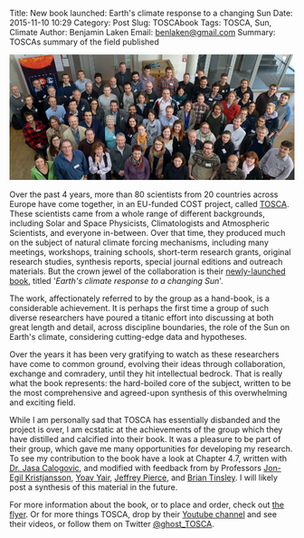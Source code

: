 Title: New book launched: Earth's climate response to a changing Sun
Date: 2015-11-10 10:29
Category: Post
Slug: TOSCAbook
Tags: TOSCA, Sun, Climate
Author: Benjamin Laken
Email: benlaken@gmail.com
Summary: TOSCAs summary of the field published

![](./images/TOSCA_group_web.png)

Over the past 4 years, more than 80 scientists from 20 countries across
Europe have come together, in an EU-funded COST project, called
[TOSCA](http://lpc2e.cnrs-orleans.fr/~ddwit/TOSCA/TOSCA/Home.html).
These scientists came from a whole range of different backgrounds,
including Solar and Space Physicists, Climatologists and Atmospheric
Scientists, and everyone in-between. Over that time, they produced much
on the subject of natural climate forcing mechanisms, including many
meetings, workshops, training schools, short-term research grants,
original research studies, synthesis reports, special journal editions
and outreach materials. But the crown jewel of the collaboration is
their [newly-launched
book](http://www.files.benlaken.com/documents/flyer_Earth%20climate.pdf),
titled '*Earth's climate response to a changing Sun*'.

The work, affectionately referred to by the group as a hand-book, is a
considerable achievement. It is perhaps the first time a group of such
diverse researchers have poured a titanic effort into discussing at both
great length and detail, across discipline boundaries, the role of the
Sun on Earth's climate, considering cutting-edge data and hypotheses.

Over the years it has been very gratifying to watch as these researchers
have come to common ground, evolving their ideas through collaboration,
exchange and comradery, until they hit intellectual bedrock. That is
really what the book represents: the hard-boiled core of the subject,
written to be the most comprehensive and agreed-upon synthesis of this
overwhelming and exciting field.

While I am personally sad that TOSCA has essentially disbanded and the
project is over, I am ecstatic at the achievements of the group which
they have distilled and calcified into their book. It was a pleasure to
be part of their group, which gave me many opportunities for developing
my research. To see my contribution to the book have a look at Chapter
4.7, written with [Dr. Jasa
Calogovic](http://oh.geof.unizg.hr/index.php/about-hvar-observatory/staff/jasa),
and modified with feedback from by Professors [Jon-Egil
Kristjansson](http://www.mn.uio.no/geo/english/people/aca/metos/jegill/),
[Yoav Yair](), [Jeffrey Pierce](http://pierce.atmos.colostate.edu), and
[Brian Tinsley](http://www.utdallas.edu/physics/tinsley-brian/). I will
likely post a synthesis of this material in the future.

For more information about the book, or to place and order, check out
[the
flyer](http://www.files.benlaken.com/documents/flyer_Earth%20climate.pdf).
Or for more things TOSCA, drop by their [Youtube
channel](https://www.youtube.com/channel/UCY8dL-P9JtEj6ulpFM0sO2w) and
see their videos, or follow them on Twitter
[@ghost\_TOSCA](https://twitter.com/ghost_tosca).
